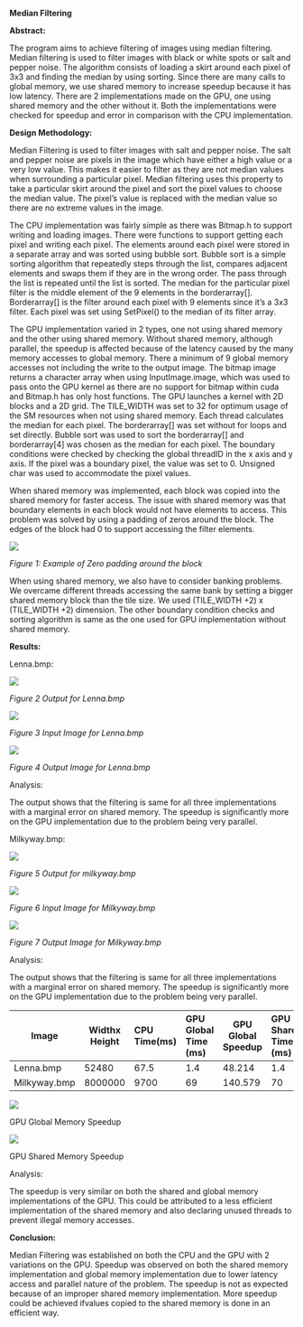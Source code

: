 **Median Filtering** 

**Abstract:** 

The program aims to achieve filtering of images using median filtering. Median filtering is used to filter images with black or white spots or salt and pepper noise. The algorithm consists of loading a skirt around each pixel of 3x3 and finding the median by using sorting. Since there are many calls to global memory, we use shared memory to increase speedup because it has low latency. There are 2 implementations made on the GPU, one using shared memory and the other without it. Both the implementations were checked for speedup and error in comparison with the CPU implementation. 

**Design Methodology:** 

Median Filtering is used to filter images with salt and pepper noise. The salt and pepper noise are pixels in the image which have either a high value or a very low value. This makes it easier to filter as they are not median values when surrounding a particular pixel. Median filtering uses this property to take a particular skirt around the pixel and sort the pixel values to choose the median value. The pixel’s value is replaced with the median value so there are no extreme values in the image. 

The CPU implementation was fairly simple as there was Bitmap.h to support writing and loading images. There were functions to support getting each pixel and writing each pixel. The elements around each pixel were stored in a separate array and was sorted using bubble sort. Bubble sort is a simple sorting algorithm that repeatedly steps through the list, compares adjacent elements and swaps them if they are in the wrong order. The pass through the list is repeated until the list is sorted. The median for the particular pixel filter is the middle element of the 9 elements in the borderarray[]. Borderarray[] is the filter around each pixel with 9 elements since it’s a 3x3 filter. Each pixel was set using SetPixel() to the median of its filter array.  

The GPU implementation varied in 2 types, one not using shared memory and the other using shared memory. Without shared memory, although parallel, the speedup is affected because of the latency caused by the many memory accesses to global memory. There a minimum of 9 global memory accesses not including the write to the output image. The bitmap image returns a character array when using InputImage.image, which was used to pass onto the GPU kernel as there are no support for bitmap within cuda and Bitmap.h has only host functions. The GPU launches a kernel with 2D blocks and a 2D grid. The TILE\_WIDTH was set to 32 for optimum usage of the SM resources when not using shared memory. Each thread calculates the median for each pixel. The borderarray[] was set without for loops and set directly. Bubble sort was used to sort the borderarray[] and borderarray[4] was chosen as the median for each pixel. The boundary conditions were checked by checking the global threadID in the x axis and y axis. If the pixel was a boundary pixel, the value was set to 0. Unsigned char was used to accommodate the pixel values. 

When shared memory was implemented, each block was copied into the shared memory for faster access. The issue with shared memory was that boundary elements in each block would not have elements to access. This problem was solved by using a padding of zeros around the block. The edges of the block had 0 to support accessing the filter elements. 

![](images/Lab05\_Report\_pdf(1).001.png)

*Figure 1: Example of Zero padding around the block* 

When using shared memory, we also have to consider banking problems. We overcame different threads accessing the same bank by setting a bigger shared memory block than the tile size. We used (TILE\_WIDTH +2) x (TILE\_WIDTH +2) dimension. The other boundary condition checks and sorting algorithm is same as the one used for GPU implementation without shared memory. 

**Results:** 

Lenna.bmp: 

![](images/Lab05\_Report\_pdf(1).002.png)

*Figure 2 Output for Lenna.bmp* 

![](images/Lab05\_Report\_pdf(1).003.png)

*Figure 3 Input Image for Lenna.bmp* 

![](images/Lab05\_Report\_pdf(1).004.png)

*Figure 4 Output Image for Lenna.bmp* 

Analysis: 

The output shows that the filtering is same for all three implementations with a marginal error on shared memory. The speedup is significantly more on the GPU implementation due to the problem being very parallel. 

Milkyway.bmp: 

![](images/Lab05\_Report\_pdf(1).005.png)

*Figure 5 Output for milkyway.bmp* 

![](images/Lab05\_Report\_pdf(1).006.png)

*Figure 6 Input Image for Milkyway.bmp* 

![](images/Lab05\_Report\_pdf(1).007.png)

*Figure 7 Output Image for Milkyway.bmp* 

Analysis: 

The output shows that the filtering is same for all three implementations with a marginal error on shared memory. The speedup is significantly more on the GPU implementation due to the problem being very parallel. 



|**Image** |**Widthx Height** |**CPU Time(ms)** |**GPU Global Time (ms)** |**GPU Global Speedup** |**GPU Shared Time (ms)** |**GPU Shared Speedup** |
| - | - | :- | :- | - | :- | :- |
|Lenna.bmp |52480 |67.5 |1.4 |48.214 |1.4 |48.214 |
|Milkyway.bmp |8000000 |9700 |69 |140.579 |70 |138.57 |


![](images/Lab05\_Report\_pdf(1).008.png)

GPU Global Memory Speedup

![](images/Lab05\_Report\_pdf(1).009.png)

GPU Shared Memory Speedup

Analysis: 

The speedup is very similar on both the shared and global memory implementations of the GPU. This could be attributed to a less efficient implementation of the shared memory and also declaring unused threads to prevent illegal memory accesses. 

**Conclusion:** 

Median Filtering was established on both the CPU and the GPU with 2 variations on the GPU. Speedup was observed on both the shared memory implementation and global memory implementation due to lower latency access and parallel nature of the problem. The speedup is not as expected because of an improper shared memory implementation. More speedup could be achieved ifvalues copied to the shared memory is done in an efficient way.  

